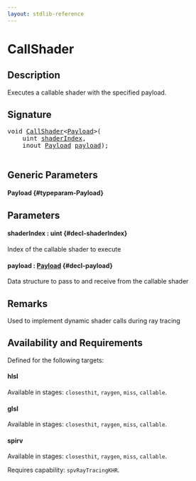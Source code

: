 ```yaml
---
layout: stdlib-reference
---
```


# CallShader

## Description

Executes a callable shader with the specified payload.



## Signature 

<pre>
<span class="code_keyword">void</span> <a href="/stdlib-reference/global-decls/callshader-04">CallShader</a>&lt;<a href="/stdlib-reference/global-decls/callshader-04#typeparam-Payload" class="code_type">Payload</a>&gt;(
    <span class="code_keyword">uint</span> <a href="/stdlib-reference/global-decls/callshader-04#decl-shaderIndex" class="code_param">shaderIndex</a>,
    <span class="code_keyword">inout</span> <a href="/stdlib-reference/global-decls/callshader-04#typeparam-Payload" class="code_type">Payload</a> <a href="/stdlib-reference/global-decls/callshader-04#decl-payload" class="code_param">payload</a>);

</pre>

## Generic Parameters

#### Payload {#typeparam-Payload}

## Parameters

#### shaderIndex  : uint {#decl-shaderIndex}
Index of the callable shader to execute

#### payload  : [Payload](/stdlib-reference/global-decls/callshader-04#typeparam-Payload) {#decl-payload}
Data structure to pass to and receive from the callable shader


## Remarks
Used to implement dynamic shader calls during ray tracing


## Availability and Requirements

Defined for the following targets:

#### hlsl
Available in stages: `closesthit`, `raygen`, `miss`, `callable`.

#### glsl
Available in stages: `closesthit`, `raygen`, `miss`, `callable`.

#### spirv
Available in stages: `closesthit`, `raygen`, `miss`, `callable`.

Requires capability: `spvRayTracingKHR`.


